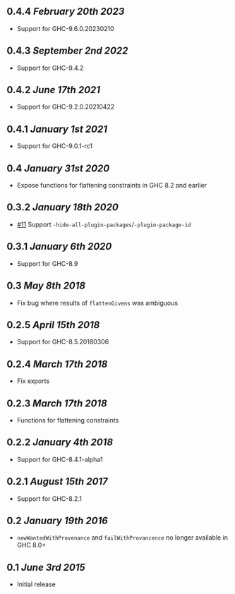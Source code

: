 ## 0.4.4 *February 20th 2023*
* Support for GHC-9.6.0.20230210

## 0.4.3 *September 2nd 2022*
* Support for GHC-9.4.2

## 0.4.2 *June 17th 2021*
* Support for GHC-9.2.0.20210422

## 0.4.1 *January 1st 2021*
* Support for GHC-9.0.1-rc1

## 0.4 *January 31st 2020*
* Expose functions for flattening constraints in GHC 8.2 and earlier

## 0.3.2 *January 18th 2020*
* [#11](https://github.com/clash-lang/ghc-tcplugins-extra/pull/11) Support `-hide-all-plugin-packages`/`-plugin-package-id`

## 0.3.1 *January 6th 2020*
* Support for GHC-8.9

## 0.3 *May 8th 2018*
* Fix bug where results of `flattenGivens` was ambiguous

## 0.2.5 *April 15th 2018*
* Support for GHC-8.5.20180306

## 0.2.4 *March 17th 2018*
* Fix exports

## 0.2.3 *March 17th 2018*
* Functions for flattening constraints

## 0.2.2 *January 4th 2018*
* Support for GHC-8.4.1-alpha1

## 0.2.1 *August 15th 2017*
* Support for GHC-8.2.1

## 0.2 *January 19th 2016*
* `newWantedWithProvenance` and `failWithProvancence` no longer available in
  GHC 8.0+

## 0.1 *June 3rd 2015*
* Initial release

